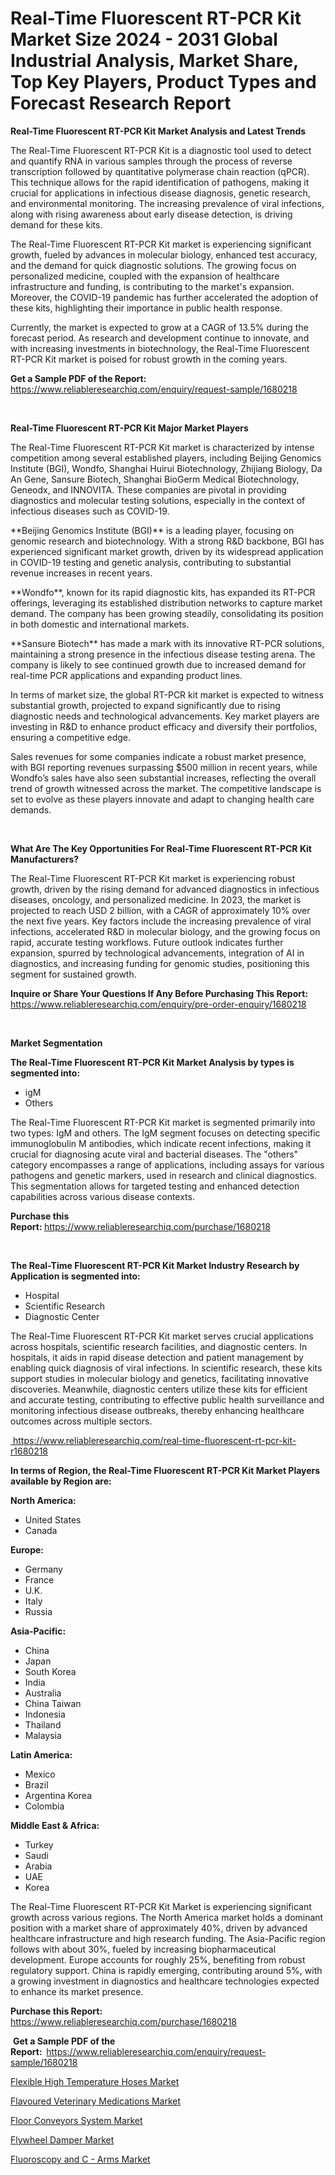 <p><h1>Real-Time Fluorescent RT-PCR Kit Market Size 2024 - 2031 Global Industrial Analysis, Market Share, Top Key Players, Product Types and Forecast Research Report</h1></p><p><strong>Real-Time Fluorescent RT-PCR Kit Market Analysis and Latest Trends</strong></p>
<p><p>The Real-Time Fluorescent RT-PCR Kit is a diagnostic tool used to detect and quantify RNA in various samples through the process of reverse transcription followed by quantitative polymerase chain reaction (qPCR). This technique allows for the rapid identification of pathogens, making it crucial for applications in infectious disease diagnosis, genetic research, and environmental monitoring. The increasing prevalence of viral infections, along with rising awareness about early disease detection, is driving demand for these kits.</p><p>The Real-Time Fluorescent RT-PCR Kit market is experiencing significant growth, fueled by advances in molecular biology, enhanced test accuracy, and the demand for quick diagnostic solutions. The growing focus on personalized medicine, coupled with the expansion of healthcare infrastructure and funding, is contributing to the market's expansion. Moreover, the COVID-19 pandemic has further accelerated the adoption of these kits, highlighting their importance in public health response.</p><p>Currently, the market is expected to grow at a CAGR of 13.5% during the forecast period. As research and development continue to innovate, and with increasing investments in biotechnology, the Real-Time Fluorescent RT-PCR Kit market is poised for robust growth in the coming years.</p></p>
<p><strong>Get a Sample PDF of the Report:&nbsp;</strong> <a href="https://www.reliableresearchiq.com/enquiry/request-sample/1680218?utm_campaign=1735&utm_medium=2&utm_source=Github&utm_content=ia&utm_term=14102024&utm_id=real-time-fluorescent-rt-pcr-kit">https://www.reliableresearchiq.com/enquiry/request-sample/1680218</a></p>
<p>&nbsp;</p>
<p><strong>Real-Time Fluorescent RT-PCR Kit Major Market Players</strong></p>
<p><p>The Real-Time Fluorescent RT-PCR Kit market is characterized by intense competition among several established players, including Beijing Genomics Institute (BGI), Wondfo, Shanghai Huirui Biotechnology, Zhijiang Biology, Da An Gene, Sansure Biotech, Shanghai BioGerm Medical Biotechnology, Geneodx, and INNOVITA. These companies are pivotal in providing diagnostics and molecular testing solutions, especially in the context of infectious diseases such as COVID-19.</p><p>**Beijing Genomics Institute (BGI)** is a leading player, focusing on genomic research and biotechnology. With a strong R&D backbone, BGI has experienced significant market growth, driven by its widespread application in COVID-19 testing and genetic analysis, contributing to substantial revenue increases in recent years. </p><p>**Wondfo**, known for its rapid diagnostic kits, has expanded its RT-PCR offerings, leveraging its established distribution networks to capture market demand. The company has been growing steadily, consolidating its position in both domestic and international markets.</p><p>**Sansure Biotech** has made a mark with its innovative RT-PCR solutions, maintaining a strong presence in the infectious disease testing arena. The company is likely to see continued growth due to increased demand for real-time PCR applications and expanding product lines.</p><p>In terms of market size, the global RT-PCR kit market is expected to witness substantial growth, projected to expand significantly due to rising diagnostic needs and technological advancements. Key market players are investing in R&D to enhance product efficacy and diversify their portfolios, ensuring a competitive edge. </p><p>Sales revenues for some companies indicate a robust market presence, with BGI reporting revenues surpassing $500 million in recent years, while Wondfo’s sales have also seen substantial increases, reflecting the overall trend of growth witnessed across the market. The competitive landscape is set to evolve as these players innovate and adapt to changing health care demands.</p></p>
<p>&nbsp;</p>
<p><strong>What Are The Key Opportunities For Real-Time Fluorescent RT-PCR Kit Manufacturers?</strong></p>
<p><p>The Real-Time Fluorescent RT-PCR Kit market is experiencing robust growth, driven by the rising demand for advanced diagnostics in infectious diseases, oncology, and personalized medicine. In 2023, the market is projected to reach USD 2 billion, with a CAGR of approximately 10% over the next five years. Key factors include the increasing prevalence of viral infections, accelerated R&D in molecular biology, and the growing focus on rapid, accurate testing workflows. Future outlook indicates further expansion, spurred by technological advancements, integration of AI in diagnostics, and increasing funding for genomic studies, positioning this segment for sustained growth.</p></p>
<p><strong>Inquire or Share Your Questions If Any Before Purchasing This Report:</strong> <a href="https://www.reliableresearchiq.com/enquiry/pre-order-enquiry/1680218?utm_campaign=1735&utm_medium=2&utm_source=Github&utm_content=ia&utm_term=14102024&utm_id=real-time-fluorescent-rt-pcr-kit">https://www.reliableresearchiq.com/enquiry/pre-order-enquiry/1680218</a></p>
<p>&nbsp;</p>
<p><strong>Market Segmentation</strong></p>
<p><strong>The Real-Time Fluorescent RT-PCR Kit Market Analysis by types is segmented into:</strong></p>
<p><ul><li>igM</li><li>Others</li></ul></p>
<p><p>The Real-Time Fluorescent RT-PCR Kit market is segmented primarily into two types: IgM and others. The IgM segment focuses on detecting specific immunoglobulin M antibodies, which indicate recent infections, making it crucial for diagnosing acute viral and bacterial diseases. The "others" category encompasses a range of applications, including assays for various pathogens and genetic markers, used in research and clinical diagnostics. This segmentation allows for targeted testing and enhanced detection capabilities across various disease contexts.</p></p>
<p><strong>Purchase this Report:&nbsp;</strong><a href="https://www.reliableresearchiq.com/purchase/1680218?utm_campaign=1735&utm_medium=2&utm_source=Github&utm_content=ia&utm_term=14102024&utm_id=real-time-fluorescent-rt-pcr-kit">https://www.reliableresearchiq.com/purchase/1680218</a></p>
<p>&nbsp;</p>
<p><strong>The Real-Time Fluorescent RT-PCR Kit Market Industry Research by Application is segmented into:</strong></p>
<p><ul><li>Hospital</li><li>Scientific Research</li><li>Diagnostic Center</li></ul></p>
<p><p>The Real-Time Fluorescent RT-PCR Kit market serves crucial applications across hospitals, scientific research facilities, and diagnostic centers. In hospitals, it aids in rapid disease detection and patient management by enabling quick diagnosis of viral infections. In scientific research, these kits support studies in molecular biology and genetics, facilitating innovative discoveries. Meanwhile, diagnostic centers utilize these kits for efficient and accurate testing, contributing to effective public health surveillance and monitoring infectious disease outbreaks, thereby enhancing healthcare outcomes across multiple sectors.</p></p>
<p><a href="https://www.reliableresearchiq.com/real-time-fluorescent-rt-pcr-kit-r1680218?utm_campaign=1735&utm_medium=2&utm_source=Github&utm_content=ia&utm_term=14102024&utm_id=real-time-fluorescent-rt-pcr-kit">&nbsp;https://www.reliableresearchiq.com/real-time-fluorescent-rt-pcr-kit-r1680218</a></p>
<p><strong>In terms of Region, the Real-Time Fluorescent RT-PCR Kit Market Players available by Region are:</strong></p>
<p>
    <p> <strong> North America: </strong>
        <ul>
            <li>United States</li>
            <li>Canada</li>
        </ul>
        </p> 
    <p> <strong> Europe: </strong>
        <ul>
            <li>Germany</li>
            <li>France</li>
            <li>U.K.</li>
            <li>Italy</li>
            <li>Russia</li>
        </ul>
        </p> 
    <p> <strong> Asia-Pacific: </strong>
        <ul>
            <li>China</li>
            <li>Japan</li>
            <li>South Korea</li>
            <li>India</li>
            <li>Australia</li>
            <li>China Taiwan</li>
            <li>Indonesia</li>
            <li>Thailand</li>
            <li>Malaysia</li>
        </ul>
        </p> 
    <p> <strong> Latin America: </strong>
        <ul>
            <li>Mexico</li>
            <li>Brazil</li>
            <li>Argentina Korea</li>
            <li>Colombia</li>
        </ul>
        </p> 
    <p> <strong> Middle East & Africa: </strong>
        <ul>
            <li>Turkey</li>
            <li>Saudi</li>
            <li>Arabia</li>
            <li>UAE</li>
            <li>Korea</li>
        </ul>
    </p>
    </p>
<p><p>The Real-Time Fluorescent RT-PCR Kit Market is experiencing significant growth across various regions. The North America market holds a dominant position with a market share of approximately 40%, driven by advanced healthcare infrastructure and high research funding. The Asia-Pacific region follows with about 30%, fueled by increasing biopharmaceutical development. Europe accounts for roughly 25%, benefiting from robust regulatory support. China is rapidly emerging, contributing around 5%, with a growing investment in diagnostics and healthcare technologies expected to enhance its market presence.</p></p>
<p><strong>Purchase this Report: </strong><a href="https://www.reliableresearchiq.com/purchase/1680218?utm_campaign=1735&utm_medium=2&utm_source=Github&utm_content=ia&utm_term=14102024&utm_id=real-time-fluorescent-rt-pcr-kit">https://www.reliableresearchiq.com/purchase/1680218</a></p>
<p>&nbsp;<strong>Get a Sample PDF of the Report:&nbsp;&nbsp;</strong><a href="https://www.reliableresearchiq.com/enquiry/request-sample/1680218?utm_campaign=1735&utm_medium=2&utm_source=Github&utm_content=ia&utm_term=14102024&utm_id=real-time-fluorescent-rt-pcr-kit">https://www.reliableresearchiq.com/enquiry/request-sample/1680218</a></p>
<p><strong></strong></p>
<p><p><a href="https://www.linkedin.com/pulse/key-drivers-flexible-high-temperature-hoses-market-trends-future-39ngc?trk=public_post_embed_feed-article-content&utm_campaign=1735&utm_medium=2&utm_source=Github&utm_content=ia&utm_term=14102024&utm_id=real-time-fluorescent-rt-pcr-kit">Flexible High Temperature Hoses Market</a></p><p><a href="https://www.linkedin.com/pulse/flavoured-veterinary-medications-market-size-growth-trends-b6ulc?trk=public_post_embed_feed-article-content&utm_campaign=1735&utm_medium=2&utm_source=Github&utm_content=ia&utm_term=14102024&utm_id=real-time-fluorescent-rt-pcr-kit">Flavoured Veterinary Medications Market</a></p><p><a href="https://www.linkedin.com/pulse/analyzing-floor-conveyors-system-market-dynamics-growth-drivers-szhkf?utm_campaign=1735&utm_medium=2&utm_source=Github&utm_content=ia&utm_term=14102024&utm_id=real-time-fluorescent-rt-pcr-kit">Floor Conveyors System Market</a></p><p><a href="https://www.linkedin.com/pulse/flywheel-damper-market-size-growth-industry-analysis-hbu5f?utm_campaign=1735&utm_medium=2&utm_source=Github&utm_content=ia&utm_term=14102024&utm_id=real-time-fluorescent-rt-pcr-kit">Flywheel Damper Market</a></p><p><a href="https://www.linkedin.com/pulse/pioneering-growth-analyzing-global-fluoroscopy-c-arms-odbwf?utm_campaign=1735&utm_medium=2&utm_source=Github&utm_content=ia&utm_term=14102024&utm_id=real-time-fluorescent-rt-pcr-kit">Fluoroscopy and C - Arms Market</a></p></p>